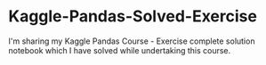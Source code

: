 # Kaggle-Pandas-Solved-Exercise
I'm sharing my Kaggle Pandas Course - Exercise complete solution notebook which I have solved while undertaking this course.
